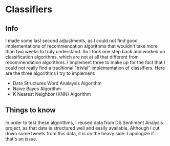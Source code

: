 # Classifiers

## Info
I made some last second adjustments, as I could not find good implementations of
recommendation algorithms that wouldn't take more than two weeks to truly understand.
So I took one step back and worked on classification algorithms, which are 
not at all that different from recommendation algorithms. I implement three to 
make up for the fact that I could not really find a traditional "trivial" 
implementation of classifiers. Here are the three algorithms I try to implement:

* Data Structures Word Analaysis Algorithm
* Naive Bayes Algorithm
* K Nearest Neighbor (KNN) Algorithm

## Things to know
In order to test these algorithms, I reused data from DS Sentiment Analysis
project, as that data is structured well and easily available. Although I cut 
down some tweets from this data, it is on the heavy side: I apologize if that's
an issue.


